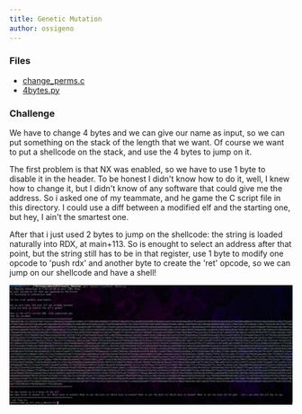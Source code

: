 ```yaml
---
title: Genetic Mutation
author: ossigeno
---
```


### Files

- [change_perms.c](./change_perms.c)
- [4bytes.py](./4bytes.py)

### Challenge

We have to change 4 bytes and we can give our name as input, so we can put something on the stack of the length that we want.
Of course we want to put a shellcode on the stack, and use the 4 bytes to jump on it.

The first problem is that NX was enabled, so we have to use 1 byte to disable it in the header.
To be honest I didn't know how to do it, well, I knew how to change it, but I didn't know of any software that could give me the address. So i asked one of my teammate, and he game the C script file in this directory. I could use a diff between a modified elf and the starting one, but hey, I ain't the smartest one.

After that i just used 2 bytes to jump on the shellcode: the string is loaded naturally into RDX, at main+113.
So is enought to select an address after that point, but the string still has to be in that register, use 1 byte to modify one opcode to 'push rdx' and another byte to create the 'ret' opcode, so we can jump on our shellcode and have a shell!

![](bytes.png)
